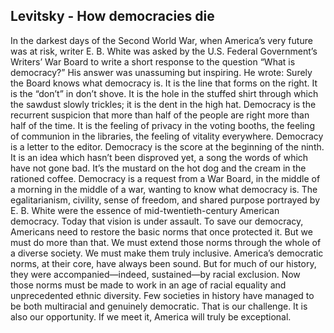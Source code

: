 ## Levitsky - How democracies die

In the darkest days of the Second World War, when America’s very future was at risk, writer E. B. White was asked by the U.S. Federal Government’s Writers’ War Board to write a short response to the question “What is democracy?” His answer was unassuming but inspiring.
He wrote:
Surely the Board knows what democracy is.
It is the line that forms on the right.
It is the “don’t” in don’t shove.
It is the hole in the stuffed shirt through which the sawdust slowly trickles; it is the dent in the high hat.
Democracy is the recurrent suspicion that more than half of the people are right more than half of the time.
It is the feeling of privacy in the voting booths, the feeling of communion in the libraries, the feeling of vitality everywhere.
Democracy is a letter to the editor.
Democracy is the score at the beginning of the ninth.
It is an idea which hasn’t been disproved yet, a song the words of which have not gone bad.
It’s the mustard on the hot dog and the cream in the rationed coffee.
Democracy is a request from a War Board, in the middle of a morning in the middle of a war, wanting to know what democracy is.
The egalitarianism, civility, sense of freedom, and shared purpose portrayed by E. B. White were the essence of mid-twentieth-century American democracy.
Today that vision is under assault.
To save our democracy, Americans need to restore the basic norms that once protected it.
But we must do more than that.
We must extend those norms through the whole of a diverse society.
We must make them truly inclusive.
America’s democratic norms, at their core, have always been sound.
But for much of our history, they were accompanied—indeed, sustained—by racial exclusion.
Now those norms must be made to work in an age of racial equality and unprecedented ethnic diversity.
Few societies in history have managed to be both multiracial and genuinely democratic.
That is our challenge.
It is also our opportunity.
If we meet it, America will truly be exceptional.
